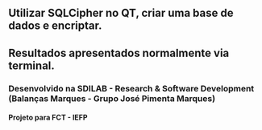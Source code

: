 ## Utilizar SQLCipher no QT, criar uma base de dados e encriptar. 
## Resultados apresentados normalmente via terminal. 

### Desenvolvido na SDILAB - Research & Software Development (Balanças Marques - Grupo José Pimenta Marques)
#### Projeto para FCT - IEFP
